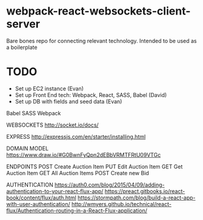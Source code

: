 # webpack-react-websockets-client-server
Bare bones repo for connecting relevant technology. Intended to be used as a boilerplate

# TODO
- Set up EC2 instance (Evan)
- Set up Front End tech: Webpack, React, SASS, Babel (David)
- Set up DB with fields and seed data (Evan)


Babel
SASS
Webpack


WEBSOCKETS
http://socket.io/docs/

EXPRESS
http://expressjs.com/en/starter/installing.html

DOMAIN MODEL
https://www.draw.io/#G0BwnFyQpn2dEBbVRMTFRtU09VTGc

ENDPOINTS
POST Create Auction Item
PUT Edit Auction Item
GET Get Auction Item
GET All Auction Items
POST Create new Bid

AUTHENTICATION
https://auth0.com/blog/2015/04/09/adding-authentication-to-your-react-flux-app/
https://preact.gitbooks.io/react-book/content/flux/auth.html
https://stormpath.com/blog/build-a-react-app-with-user-authentication/
http://wmyers.github.io/technical/react-flux/Authentication-routing-in-a-React-Flux-application/

